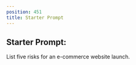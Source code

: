 ```yaml
---
position: 451
title: Starter Prompt
---
```


## Starter Prompt:

List five risks for an e-commerce website launch.